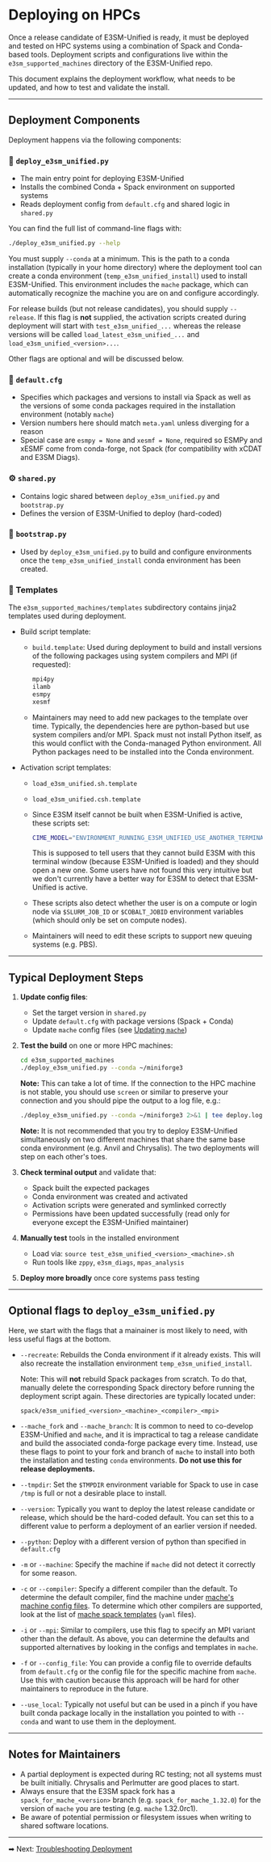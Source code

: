# Deploying on HPCs

Once a release candidate of E3SM-Unified is ready, it must be deployed and
tested on HPC systems using a combination of Spack and Conda-based tools.
Deployment scripts and configurations live within the `e3sm_supported_machines`
directory of the E3SM-Unified repo.

This document explains the deployment workflow, what needs to be updated, and
how to test and validate the install.

---

## Deployment Components

Deployment happens via the following components:

### 🔧 `deploy_e3sm_unified.py`

* The main entry point for deploying E3SM-Unified
* Installs the combined Conda + Spack environment on supported systems
* Reads deployment config from `default.cfg` and shared logic in `shared.py`

You can find the full list of command-line flags with:

```bash
./deploy_e3sm_unified.py --help
```

You must supply `--conda` at a minimum. This is the path to a conda
installation (typically in your home directory) where the deployment tool
can create a conda environment (`temp_e3sm_unified_install`) used to install
E3SM-Unified. This environment includes the `mache` package, which can
automatically recognize the machine you are on and configure accordingly.

For release builds (but not release candidates), you should supply
`--release`. If this flag is **not** supplied, the activation scripts
created during deployment will start with `test_e3sm_unified_...` whereas
the release versions will be called `load_latest_e3sm_unified_...` and
`load_e3sm_unified_<version>...`.

Other flags are optional and will be discussed below.

### 📁 `default.cfg`

* Specifies which packages and versions to install via Spack as well as the
  versions of some conda packages required in the installation environment
  (notably `mache`)
* Version numbers here should match `meta.yaml` unless diverging for a reason
* Special case are `esmpy = None` and `xesmf = None`, required so ESMPy and
  xESMF come from conda-forge, not Spack (for compatibility with xCDAT and
  E3SM Diags).

### ⚙️ `shared.py`

* Contains logic shared between `deploy_e3sm_unified.py` and `bootstrap.py`
* Defines the version of E3SM-Unified to deploy (hard-coded)

### 🧰 `bootstrap.py`

* Used by `deploy_e3sm_unified.py` to build and configure environments once
  the `temp_e3sm_unified_install` conda environment has been created.

### 🧪 Templates

The `e3sm_supported_machines/templates` subdirectory contains jinja2 templates
used during deployment.

* Build script template:

  * `build.template`: Used during deployment to build and install versions of
    the following packages using system compilers and MPI (if requested):

    ```bash
    mpi4py
    ilamb
    esmpy
    xesmf
    ```

  * Maintainers may need to add new packages to the template over time.
    Typically, the dependencies here are python-based but use system compilers
    and/or MPI. Spack must not install Python itself, as this would conflict
    with the Conda-managed Python environment. All Python packages need to be
    installed into the Conda environment.

* Activation script templates:

  * `load_e3sm_unified.sh.template`
  * `load_e3sm_unified.csh.template`
  * Since E3SM itself cannot be built when E3SM-Unified is active, these
    scripts set:

    ```bash
    CIME_MODEL="ENVIRONMENT_RUNNING_E3SM_UNIFIED_USE_ANOTHER_TERMINAL"
    ```

    This is supposed to tell users that they cannot build E3SM with this
    terminal window (because E3SM-Unified is loaded) and they should open
    a new one. Some users have not found this very intuitive but we don't
    currently have a better way for E3SM to detect that E3SM-Unified is active.
  * These scripts also detect whether the user is on a compute or login node
    via `$SLURM_JOB_ID` or `$COBALT_JOBID` environment variables (which should
    only be set on compute nodes).
  * Maintainers will need to edit these scripts to support new queuing systems
    (e.g. PBS).

---

## Typical Deployment Steps

1. **Update config files**:

   * Set the target version in `shared.py`
   * Update `default.cfg` with package versions (Spack + Conda)
   * Update `mache` config files (see [Updating `mache`](mache-updates.md))

2. **Test the build** on one or more HPC machines:

   ```bash
   cd e3sm_supported_machines
   ./deploy_e3sm_unified.py --conda ~/miniforge3
   ```

   **Note:** This can take a lot of time. If the connection to the HPC machine
   is not stable, you should use `screen` or similar to preserve your
   connection and you should pipe the output to a log file, e.g.:

   ```bash
   ./deploy_e3sm_unified.py --conda ~/miniforge3 2>&1 | tee deploy.log
   ```

   **Note:** It is not recommended that you try to deploy E3SM-Unified
   simultaneously on two different machines that share the same base conda
   environment (e.g. Anvil and Chrysalis). The two deployments will step on
   each other's toes.

3. **Check terminal output** and validate that:

   * Spack built the expected packages
   * Conda environment was created and activated
   * Activation scripts were generated and symlinked correctly
   * Permissions have been updated successfully (read only for everyone
     except the E3SM-Unified maintainer)

4. **Manually test** tools in the installed environment

   * Load via: `source test_e3sm_unified_<version>_<machine>.sh`
   * Run tools like `zppy`, `e3sm_diags`, `mpas_analysis`

5. **Deploy more broadly** once core systems pass testing

---

## Optional flags to `deploy_e3sm_unified.py`

Here, we start with the flags that a mainainer is most likely to need, with
less useful flags at the bottom.

* `--recreate`: Rebuilds the Conda environment if it already exists. This will
  also recreate the installation environment `temp_e3sm_unified_install`.

  Note: This will **not** rebuild Spack packages from scratch. To do that,
  manually delete the corresponding Spack directory before running the
  deployment script again. These directories are typically located under:

  ```
  spack/e3sm_unified_<version>_<machine>_<compiler>_<mpi>
  ```

* `--mache_fork` and `--mache_branch`: It is common to need to co-develop
  E3SM-Unified and `mache`, and it is impractical to tag a release candidate
  and build the associated conda-forge package every time. Instead, use these
  flags to point to your fork and branch of `mache` to install into both
  the installation and testing `conda` environments. **Do not use this
  for release deployments.**

* `--tmpdir`: Set the `$TMPDIR` environment variable for Spack to use in case
  `/tmp` is full or not a desirable place to install.

* `--version`: Typically you want to deploy the latest release candidate or
  release, which should be the hard-coded default. You can set this to
  a different value to perform a deployment of an earlier version if needed.

* `--python`: Deploy with a different version of python than specified in
  `default.cfg`

* `-m` or `--machine`: Specify the machine if `mache` did not detect it
  correctly for some reason.

* `-c` or `--compiler`: Specify a different compiler than the default. To
  determine the default compiler, find the machine under
  [mache's machine config files](https://github.com/E3SM-Project/mache/tree/main/mache/machines).
  To determine which other compilers are supported, look at the list of
  [mache spack templates](https://github.com/E3SM-Project/mache/tree/main/mache/spack/templates)
  (`yaml` files).

* `-i` or `--mpi`: Similar to compilers, use this flag to specify an MPI
  variant other than the default. As above, you can determine the defaults
  and supported alternatives by looking in the configs and templates in
  `mache`.

* `-f` or `--config_file`: You can provide a config file to override defaults
  from `default.cfg` or the config file for the specific machine from `mache`.
  Use this with caution because this approach will be hard for other
  maintainers to reproduce in the future.

* `--use_local`: Typically not useful but can be used in a pinch if you have
  built conda package locally in the installation you pointed to with `--conda`
  and want to use them in the deployment.

---

## Notes for Maintainers

* A partial deployment is expected during RC testing; not all systems must be
  built initially. Chrysalis and Perlmutter are good places to start.
* Always ensure that the E3SM spack fork has a `spack_for_mache_<version>`
  branch (e.g. `spack_for_mache_1.32.0`) for the version of `mache` you are
  testing (e.g. `mache` 1.32.0rc1).
* Be aware of potential permission or filesystem issues when writing to
  shared software locations.

---

➡ Next: [Troubleshooting Deployment](troubleshooting-deploy.md)
